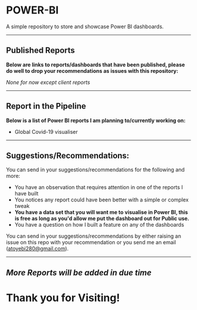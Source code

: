 # POWER-BI

A simple repository to store and showcase Power BI dashboards.

------------------------------------------------

## Published Reports
**Below are links to reports/dashboards that have been published, please do well to drop your recommendations as issues with this repository:**

_None for now except client reports_

------------------------------------------------

## Report in the Pipeline
**Below is a list of Power BI reports I am planning to/currently working on:**

- Global Covid-19 visualiser

------------------------------------------------

## Suggestions/Recommendations:
You can send in your suggestions/recommendations for the following and more:

- You have an observation that requires attention in one of the reports I have built
- You notices any report could have been better with a simple or complex tweak
- **You have a data set that you will want me to visualise in Power BI, this is free as long as you'd allow me put the dashboard out for Public use.**
- You have a question on how I built a feature on any of the dashboards

You can send in your suggestions/recommendations by either raising an issue on this repo with your recommendation or you send me an email (atoyebi280@gmail.com).

------------------------------------------------

## _More Reports will be added in due time_

# Thank you for Visiting!

